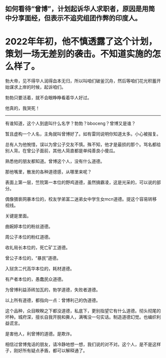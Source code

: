 ## 如何看待“曾博”，计划起诉华人求职者，原因是用简中分享面经，但表示不追究组团作弊的印度人。

# 2022年年初，他不慎透露了这个计划，策划一场无差别的袭击。不知道实施的怎么样了。

勃大帝，见不得华人润得血本无归，所以叫咱们破釜沉舟，然后等咱们花光积蓄开始谋求上岸的时候，起诉咱们。

勃勃只要活着，就不会眼睁睁看着华人好过。

他真的，我哭死！

------------

有谁知道，这个人到底叫什么名字？勃勃？bboceng？曾博又是谁？

暂且虚构一个人名，主角就叫曾博好了。如有雷同说明你知道太多。小心被报复。

总有人为他惋惜，误以为曾公子交友不慎。殊不知，他才是最损的那个。骂名都给别人背。在曾公子面前，其他人简直都是单纯善良小傻瓜。

熟悉他的朋友都知道。曾博这个人，没有什么道德。

那他嘴里，散发的各种道德感，从哪里来呢？

表面上第一层，竺院第一本位的野鸡道德，虽然搞霸凌，这是光采的，可以说的部分。

偶像猥亵网暴本位的，校友学弟富二迷弟女中学生女mcn道德。提这个容易转移视线。

关键是里面。

曲婉婷本位的粉丝道德。

周公子本位的粉红道德。

收礼局长本位的，死亡矿工道德。

曾公子本位的，“暴民”道德。

入狱贪二代高华本位的，耗材道德。

有产者本位的，愚蠢民众道德。

为曾博利益添砖加瓦的，勃学道德，失败者道德。

以上所有道德，都指向一点：曾博利己的伪道德。

这个品种，众目睽睽之下都没道德，私底下，更别指望它有什么道德。彻头彻尾的坏种。城府深，擅长自我开脱和撕人，满嘴没一句实话。制造道德幻觉。也编织利益谎言。

是害他人，利曾博的道德。是欺诈。

相信过曾博鬼话的朋友，请冷静地想一想，我们说的对不对。这个人，是不是这样子，刚好所有疑点矛盾，都可以解释通了。
